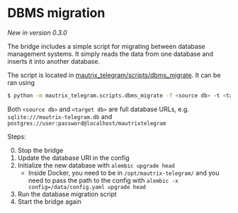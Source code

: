 # DBMS migration
_New in version 0.3.0_

The bridge includes a simple script for migrating between database management
systems. It simply reads the data from one database and inserts it into another
database.

The  script is located in [mautrix_telegram/scripts/dbms_migrate](https://github.com/tulir/mautrix-telegram/tree/master/mautrix_telegram/scripts/dbms_migrate).
It can be ran using
```bash
$ python -m mautrix_telegram.scripts.dbms_migrate -f <source db> -t <target db>
```

Both `<source db>` and `<target db>` are full database URLs,
e.g. `sqlite:///mautrix-telegram.db`
and `postgres://user:password@localhost/mautrixtelegram`

Steps:

0. Stop the bridge
1. Update the database URI in the config
2. Initialize the new database with `alembic upgrade head`
   * Inside Docker, you need to be in `/opt/mautrix-telegram/` and you need to
     pass the path to the config with `alembic -x config=/data/config.yaml upgrade head`
3. Run the database migration script
4. Start the bridge again
